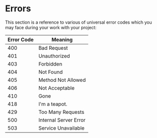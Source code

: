 # Errors

This section is a reference to various of universal error codes which you may face during your work with your project:


Error Code | Meaning
---------- | -------
400 | Bad Request
401 | Unauthorized
403 | Forbidden
404 | Not Found
405 | Method Not Allowed
406 | Not Acceptable
410 | Gone
418 | I'm a teapot.
429 | Too Many Requests
500 | Internal Server Error
503 | Service Unavailable
